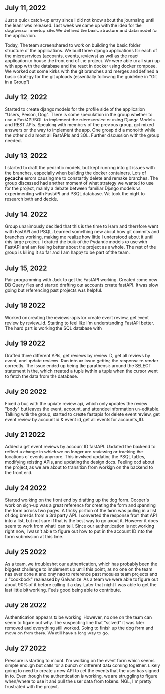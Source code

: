 ## July 11, 2022

Just a quick catch-up entry since I did not know about the journaling until the leanr was released. Last week we came up with the idea for the dog/person meetup site. We defined the basic structure and data model for the application. 

Today, The team screenshared to work on building the basic folder structure of the applications. We built three django applications for each of the microservices (accounts, events, reviews) as well as the react application to house the front end of the project. We were able to all start up with app with the database and the react in docker using docker compose. We worked out some kinks with the git branches and merges and defined a basic strategy for the git uploads (essentially following the guideline in "Git in a Group")

## July 12, 2022

Started to create django models for the profile side of the application "Users, Person, Dog". There is some speculation in the group whether to use a FastAPI/SQL to implement the microservice or using Django Models and REST APIs. Speaking with members of the previous group, got mixed answers on the way to implement the app. One group did a monolith while the other did almost all FastAPIs and SQL. Further discussion with the group needed.

## July 13, 2022

I started to draft the pedantic models, but kept running into git issues with the branches, especially when building the docker containers. Lots of __pycache__ errors causing me to constantly delete and remake branches. The group discussed had another moment of what strategy we wanted to use for the project, mainly a debate between familiar Django models vs experimenting with FastAPI and PSQL database. We took the night to research both and decide.

## July 14, 2022

Group unanimously decided that this is the time to learn and therefore went with FastAPI and PSQL. Learned something new about how git commits and branches working, making me realize how little I understood about it until this large project. I drafted the bulk of the Pydantic models to use with FastAPI and am feeling better about the project as a whole. The rest of the group is killing it so far and I am happy to be part of the team.

## July 15, 2022
Pair programming with Jack to get the FastAPI working. Created some new DB Query files and started drafting our accounts create fastAPI. It was slow going but referencing past projects was helpful.

## July 18 2022
Worked on creating the reviews-apis for create event review, get event review by review_id. Starting to feel like I'm understanding FastAPI better. The hard part is working the SQL database with 

## July 19 2022

Drafted three different APIs, get reviews by review ID, get all reviews by event, and update reviews. Ran into an issue getting the response to render correctly. The issue ended up being the parathensis around the SELECT statement in the, which created a tuple iwthin a tuple when the cursor went to fetch the data from the database.

## July 20 2022

Fixed a bug with the update review api, which only updates the review "body" but leaves the event, account, and attendee information un-editable. Talking with the group, started to create fastapis for delete event review, get event review by account id & event id, get all events for accounts_ID.

## July 21 2022
Added a get event reviews by account ID fastAPI. Updated the backend to reflect a change in which we no longer are reviewing or tracking the locations of events anymore. This involved updating the PSQL tables, modifying existing APIs, and updating the design docs. Feeling ood about the project, as we are about to transition from workign on the backend to the front end.


## July 24 2022
Started working on the front end by drafting up the dog form. Cooper's work on sign-up was a great reference for creating the form and spanning the form across two pages. A tricky portion of the form was pulling in a list of dog breeds from a 3rd party API. I converted the response from that API into a list, but not sure if that is the best way to go about it. However it does seem to work from what I can tell. Since our authentication is not working right now, I wasn't able to figure out how to put in the account ID into the form submission at this time.

## July 25 2022
As a team, we troubleshot our authentication, which has probably been the biggest challenge to implement up until this point, as no one on the team has ever done it and only had to reference past modules team projects and a "cookbook" realeased by Galvanize. As a team we were able to figure out about 90% of it before calling it a day. Later that night I was able to get the last little bit working. Feels good being able to contribute.

## July 26 2022
Authentication appears to be working! However, no one on the team can seem to figure out why. The suspecting line that "solved" it was later removed and everything still worked. Going to finish up the dog form and move on from there. We still have a long way to go.

## July 27 2022
Pressure is starting to mount. I'm working on the event form which seems simple enough but calls for a bunch of different data coming together. Likely going to need to create a new API to get the events that the user has signed in to. Even though the authentication is working, we are struggling to figure when/where to use it and pull the user data from tokens. NGL, I'm pretty frustrated with the project.



